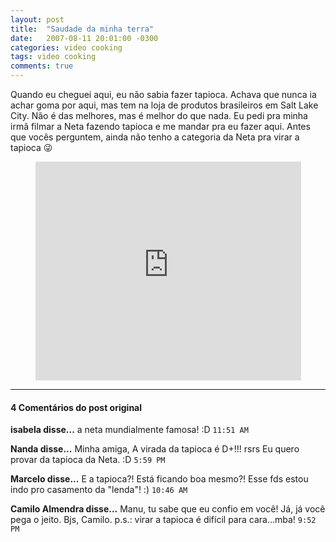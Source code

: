 ```yaml
---
layout: post
title:  "Saudade da minha terra"
date:   2007-08-11 20:01:00 -0300
categories: video cooking
tags: video cooking
comments: true
---
```


Quando eu cheguei aqui, eu não sabia fazer tapioca. Achava que nunca ia achar goma por aqui, mas tem na loja de produtos brasileiros em Salt Lake City. Não é das melhores, mas é melhor do que nada. Eu pedi pra minha irmã filmar a Neta fazendo tapioca e me mandar pra eu fazer aqui.
Antes que vocês perguntem, ainda não tenho a categoria da Neta pra virar a tapioca :stuck_out_tongue_winking_eye:
<center><iframe width="425" height="350" src="https://www.youtube.com/embed/EGKcLrDZKsE" frameborder="0" allowfullscreen></iframe></center>

---

#### 4 Comentários do post original

**isabela disse...**
a neta mundialmente famosa! :D `11:51 AM`  

**Nanda disse...**
Minha amiga,
A virada da tapioca é D+!!! rsrs
Eu quero provar da tapioca da Neta. :D  `5:59 PM`  

**Marcelo disse...**
E a tapioca?! Está ficando boa mesmo?! Esse fds estou indo pro casamento da "lenda"! :) `10:46 AM`  

**Camilo Almendra disse...**
Manu, tu sabe que eu confio em você! Já, já você pega o jeito.
Bjs,
Camilo.
p.s.: virar a tapioca é difícil para cara...mba! `9:52 PM`  